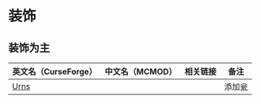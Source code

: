 # 装饰

## 装饰为主

| 英文名（CurseForge）                                      | 中文名（MCMOD） | 相关链接 | 备注   |
| --------------------------------------------------------- | --------------- | -------- | ------ |
| [Urns](https://www.curseforge.com/minecraft/mc-mods/urns) |                 |          | 添加瓮 |
